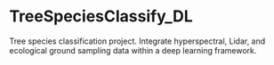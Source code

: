 # TreeSpeciesClassify_DL
Tree species classification project. Integrate hyperspectral, Lidar, and ecological ground sampling data within a deep learning framework.
